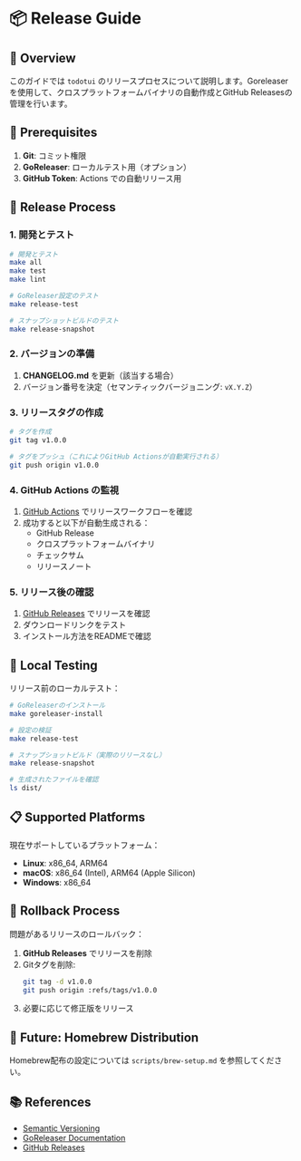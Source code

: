 # 📦 Release Guide

## 🚀 Overview

このガイドでは `todotui` のリリースプロセスについて説明します。Goreleaser を使用して、クロスプラットフォームバイナリの自動作成とGitHub Releasesの管理を行います。

## 🔧 Prerequisites

1. **Git**: コミット権限
2. **GoReleaser**: ローカルテスト用（オプション）
3. **GitHub Token**: Actions での自動リリース用

## 📝 Release Process

### 1. 開発とテスト

```bash
# 開発とテスト
make all
make test
make lint

# GoReleaser設定のテスト
make release-test

# スナップショットビルドのテスト
make release-snapshot
```

### 2. バージョンの準備

1. **CHANGELOG.md** を更新（該当する場合）
2. バージョン番号を決定（セマンティックバージョニング: `vX.Y.Z`）

### 3. リリースタグの作成

```bash
# タグを作成
git tag v1.0.0

# タグをプッシュ（これによりGitHub Actionsが自動実行される）
git push origin v1.0.0
```

### 4. GitHub Actions の監視

1. [GitHub Actions](https://github.com/yuucu/todotui/actions) でリリースワークフローを確認
2. 成功すると以下が自動生成される：
   - GitHub Release
   - クロスプラットフォームバイナリ
   - チェックサム
   - リリースノート

### 5. リリース後の確認

1. [GitHub Releases](https://github.com/yuucu/todotui/releases) でリリースを確認
2. ダウンロードリンクをテスト
3. インストール方法をREADMEで確認

## 🧪 Local Testing

リリース前のローカルテスト：

```bash
# GoReleaserのインストール
make goreleaser-install

# 設定の検証
make release-test

# スナップショットビルド（実際のリリースなし）
make release-snapshot

# 生成されたファイルを確認
ls dist/
```

## 📋 Supported Platforms

現在サポートしているプラットフォーム：

- **Linux**: x86_64, ARM64
- **macOS**: x86_64 (Intel), ARM64 (Apple Silicon)
- **Windows**: x86_64

## 🔄 Rollback Process

問題があるリリースのロールバック：

1. **GitHub Releases** でリリースを削除
2. Gitタグを削除:
   ```bash
   git tag -d v1.0.0
   git push origin :refs/tags/v1.0.0
   ```
3. 必要に応じて修正版をリリース

## 🍺 Future: Homebrew Distribution

Homebrew配布の設定については `scripts/brew-setup.md` を参照してください。

## 📚 References

- [Semantic Versioning](https://semver.org/)
- [GoReleaser Documentation](https://goreleaser.com/)
- [GitHub Releases](https://docs.github.com/en/repositories/releasing-projects-on-github) 